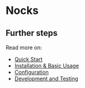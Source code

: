 # Nocks

## Further steps

Read more on:

- [Quick Start](../#quick-start)
- [Installation & Basic Usage](./installation-basic-usage.md)
- [Configuration](./configuration.md)
- [Development and Testing](./development-and-testing.md)
